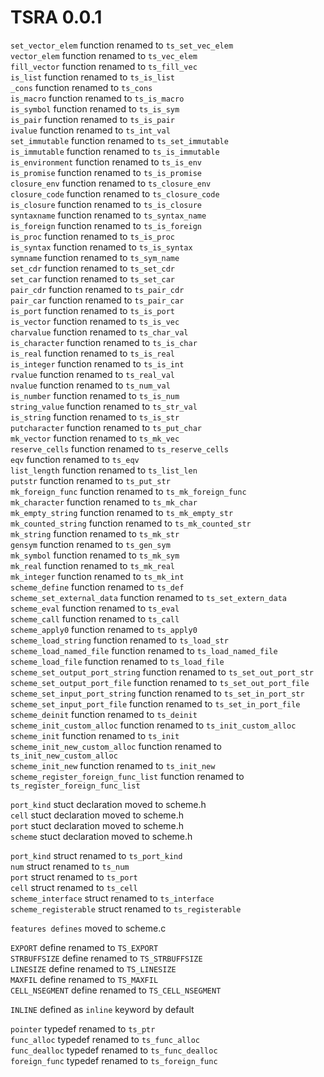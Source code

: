 # TSRA 0.0.1

`set_vector_elem` function renamed to `ts_set_vec_elem`  
`vector_elem` function renamed to `ts_vec_elem`  
`fill_vector` function renamed to `ts_fill_vec`  
`is_list` function renamed to `ts_is_list`  
`_cons` function renamed to `ts_cons`  
`is_macro` function renamed to `ts_is_macro`  
`is_symbol` function renamed to `ts_is_sym`  
`is_pair` function renamed to `ts_is_pair`  
`ivalue` function renamed to `ts_int_val`  
`set_immutable` function renamed to `ts_set_immutable`  
`is_immutable` function renamed to `ts_is_immutable`  
`is_environment` function renamed to `ts_is_env`  
`is_promise` function renamed to `ts_is_promise`  
`closure_env` function renamed to `ts_closure_env`  
`closure_code` function renamed to `ts_closure_code`  
`is_closure` function renamed to `ts_is_closure`  
`syntaxname` function renamed to `ts_syntax_name`  
`is_foreign` function renamed to `ts_is_foreign`  
`is_proc` function renamed to `ts_is_proc`  
`is_syntax` function renamed to `ts_is_syntax`  
`symname` function renamed to `ts_sym_name`  
`set_cdr` function renamed to `ts_set_cdr`  
`set_car` function renamed to `ts_set_car`  
`pair_cdr` function renamed to `ts_pair_cdr`  
`pair_car` function renamed to `ts_pair_car`  
`is_port` function renamed to `ts_is_port`  
`is_vector` function renamed to `ts_is_vec`  
`charvalue` function renamed to `ts_char_val`  
`is_character` function renamed to `ts_is_char`  
`is_real` function renamed to `ts_is_real`  
`is_integer` function renamed to `ts_is_int`  
`rvalue` function renamed to `ts_real_val`  
`nvalue` function renamed to `ts_num_val`  
`is_number` function renamed to `ts_is_num`  
`string_value` function renamed to `ts_str_val`  
`is_string` function renamed to `ts_is_str`  
`putcharacter` function renamed to `ts_put_char`  
`mk_vector` function renamed to `ts_mk_vec`  
`reserve_cells` function renamed to `ts_reserve_cells`  
`eqv` function renamed to `ts_eqv`  
`list_length` function renamed to `ts_list_len`  
`putstr` function renamed to `ts_put_str`  
`mk_foreign_func` function renamed to `ts_mk_foreign_func`  
`mk_character` function renamed to `ts_mk_char`  
`mk_empty_string` function renamed to `ts_mk_empty_str`  
`mk_counted_string` function renamed to `ts_mk_counted_str`  
`mk_string` function renamed to `ts_mk_str`  
`gensym` function renamed to `ts_gen_sym`  
`mk_symbol` function renamed to `ts_mk_sym`  
`mk_real` function renamed to `ts_mk_real`  
`mk_integer` function renamed to `ts_mk_int`  
`scheme_define` function renamed to `ts_def`  
`scheme_set_external_data` function renamed to `ts_set_extern_data`  
`scheme_eval` function renamed to `ts_eval`  
`scheme_call` function renamed to `ts_call`  
`scheme_apply0` function renamed to `ts_apply0`  
`scheme_load_string` function renamed to `ts_load_str`  
`scheme_load_named_file` function renamed to `ts_load_named_file`  
`scheme_load_file` function renamed to `ts_load_file`  
`scheme_set_output_port_string` function renamed to `ts_set_out_port_str`  
`scheme_set_output_port_file` function renamed to `ts_set_out_port_file`  
`scheme_set_input_port_string` function renamed to `ts_set_in_port_str`  
`scheme_set_input_port_file` function renamed to `ts_set_in_port_file`  
`scheme_deinit` function renamed to `ts_deinit`  
`scheme_init_custom_alloc` function renamed to `ts_init_custom_alloc`  
`scheme_init` function renamed to `ts_init`  
`scheme_init_new_custom_alloc` function renamed to `ts_init_new_custom_alloc`  
`scheme_init_new` function renamed to `ts_init_new`  
`scheme_register_foreign_func_list` function renamed to `ts_register_foreign_func_list`  
  
`port_kind` stuct declaration moved to scheme.h  
`cell` stuct declaration moved to scheme.h  
`port` stuct declaration moved to scheme.h  
`scheme` stuct declaration moved to scheme.h  
  
`port_kind` struct renamed to `ts_port_kind`  
`num` struct renamed to `ts_num`  
`port` struct renamed to `ts_port`  
`cell` struct renamed to `ts_cell`  
`scheme_interface` struct renamed to `ts_interface`  
`scheme_registerable` struct renamed to `ts_registerable`

`features defines` moved to scheme.c
  
`EXPORT` define renamed to `TS_EXPORT`  
`STRBUFFSIZE` define renamed to `TS_STRBUFFSIZE`  
`LINESIZE` define renamed to `TS_LINESIZE`  
`MAXFIL` define renamed to `TS_MAXFIL`  
`CELL_NSEGMENT` define renamed to `TS_CELL_NSEGMENT`  

`INLINE` defined as `inline` keyword by default  
  
`pointer` typedef renamed to `ts_ptr`  
`func_alloc` typedef renamed to `ts_func_alloc`  
`func_dealloc` typedef renamed to `ts_func_dealloc`  
`foreign_func` typedef renamed to `ts_foreign_func`  
